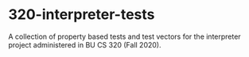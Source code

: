 # 320-interpreter-tests
A collection of property based tests and test vectors for the interpreter project administered in BU CS 320 (Fall 2020).

